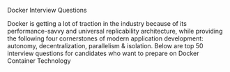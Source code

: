 Docker Interview Questions

Docker is getting a lot of traction in the industry because of its performance-savvy and universal replicability architecture, while providing the following four cornerstones of modern application development: autonomy, decentralization, parallelism & isolation. Below are top 50 interview questions for candidates who want to prepare on Docker Container Technology
